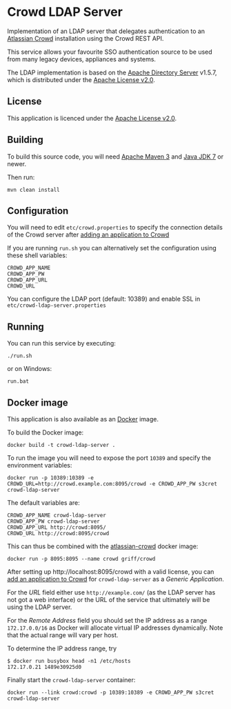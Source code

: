 # Crowd LDAP Server

Implementation of an LDAP server that delegates authentication to an 
[Atlassian Crowd](https://www.atlassian.com/software/crowd/overview) installation
using the Crowd REST API. 

This service allows your favourite SSO authentication source to be used from many legacy devices, appliances and systems.

The LDAP implementation is based on the [Apache Directory Server](https://directory.apache.org/) v1.5.7,  
which is distributed under the [Apache License v2.0](http://www.apache.org/licenses/LICENSE-2.0).

## License

This application is licenced under the [Apache License v2.0](LICENSE.txt).


## Building

To build this source code, you will need [Apache Maven 3](https://maven.apache.org/download.html) and 
[Java JDK 7](http://www.oracle.com/technetwork/java/javase/downloads/) or newer.

Then run:

    mvn clean install



## Configuration

You will need to edit `etc/crowd.properties` to specify the connection details of the 
Crowd server after 
[adding an application to Crowd](https://confluence.atlassian.com/display/CROWD/Adding+an+Application)

If you are running `run.sh` you can alternatively set the configuration using these shell variables:

    CROWD_APP_NAME 
    CROWD_APP_PW 
    CROWD_APP_URL 
    CROWD_URL 

You can configure the LDAP port (default: 10389) and enable SSL in `etc/crowd-ldap-server.properties`


## Running

You can run this service by executing:

    ./run.sh

or on Windows:

    run.bat

## Docker image

This application is also available as an [Docker](https://www.docker.com/) image.

To build the Docker image:

    docker build -t crowd-ldap-server .

To run the image you will need to expose the port `10389` and specify the environment variables:
    
    docker run -p 10389:10389 -e CROWD_URL=http://crowd.example.com:8095/crowd -e CROWD_APP_PW s3cret crowd-ldap-server 

The default variables are:

    CROWD_APP_NAME crowd-ldap-server
    CROWD_APP_PW crowd-ldap-server
    CROWD_APP_URL http://crowd:8095/
    CROWD_URL http://crowd:8095/crowd

This can thus be combined with the 
[atlassian-crowd](https://registry.hub.docker.com/u/durdn/atlassian-crowd/) docker image:

    docker run -p 8095:8095 --name crowd griff/crowd

After setting up http://localhost:8095/crowd with a valid license, you can 
[add an application to Crowd](https://confluence.atlassian.com/display/CROWD/Adding+an+Application) for
`crowd-ldap-server` as a _Generic Application_. 

For the _URL_ field either use `http://example.com/` (as the LDAP server has not got a web interface) or 
the URL of the service that ultimately will be using the LDAP server.

For the _Remote Address_ field you should set the IP address as a range `172.17.0.0/16` 
as Docker will allocate virtual IP addresses dynamically. Note that the
actual range will vary per host.
    
To determine the IP address range, try

    $ docker run busybox head -n1 /etc/hosts
    172.17.0.21 1489e30925d0

Finally start the `crowd-ldap-server` container:

    docker run --link crowd:crowd -p 10389:10389 -e CROWD_APP_PW s3cret crowd-ldap-server


